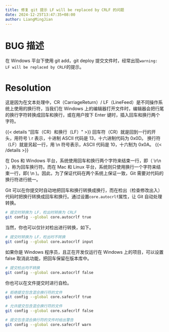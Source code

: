 ```yaml
---
title: 修复 git 提示 LF will be replaced by CRLF 的问题
date: 2024-12-25T13:47:35+08:00
author: LiangMingJian
---
```


# BUG 描述

在 Windows 平台下使用 git add，git deploy 提交文件时，经常出现`warning: LF will be replaced by CRLF`的提示。

# Resolution

这是因为在文本处理中，CR（CarriageReturn）/ LF（LineFeed）是不同操作系统上使用的换行符，当我们在 Windows 上的编辑器打开文件时，编辑器会把行尾的换行字符转换成回车和换行，或在用户按下 Enter 键时，插入回车和换行两个字符。

{{< details "回车（CR）和换行（LF）" >}}
回车符（CR）就是回到一行的开头，用符号 \ r 表示，十进制 ASCII 代码是 13，十六进制代码为 0x0D。
换行符（LF）就是另起一行，用 \n 符号表示，ASCII 代码是 10，十六制为 0x0A。
{{< /details >}}

在 Dos 和 Windows 平台，系统使用回车和换行两个字符来结束一行，即（ \r\n ），称为回车换行符。而在 Mac 和 Linux 平台，系统则只使用换行一个字符来结束一行，即( \n )。因此，为了保证代码在两个系统上保证一致，Git 需要对代码的换行符进行统一。

Git 可以在你提交时自动地把回车和换行转换成换行，而在检出（检查修改出入）代码时把换行转换成回车和换行。通过设置`core.autocrlf`属性，让 Git 自动处理转换。

```bash
# 提交时转换为 LF，检出时转换为 CRLF
git config --global core.autocrlf true
```

当然，你也可以仅针对检出进行转换，如下。

```bash
# 提交时转换为 LF，检出时不转换
git config --global core.autocrlf input
```

如果你是 Windows 程序员，且正在开发仅运行在 Windows 上的项目，可以设置 false 取消此功能，把回车保留在版本库中。

```bash
# 提交检出均不转换
git config --global core.autocrlf false
```

你也可以在文件提交时进行自检。

```bash
# 拒绝提交包含混合换行符的文件
git config --global core.safecrlf true   

# 允许提交包含混合换行符的文件
git config --global core.safecrlf false   

# 提交包含混合换行符的文件时给出警告
git config --global core.safecrlf warn
```
